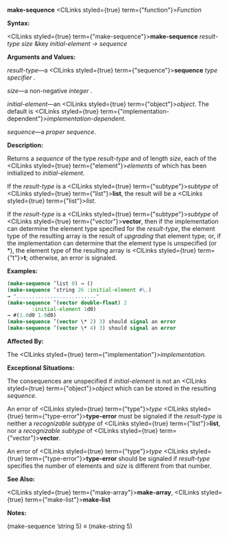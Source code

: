 **make-sequence** <ClLinks styled={true} term={"function"}><i>Function</i></ClLinks> 



**Syntax:** 



<ClLinks styled={true} term={"make-sequence"}><b>make-sequence</b></ClLinks> *result-type size* &amp;key *initial-element → sequence* 



**Arguments and Values:** 



*result-type*—a <ClLinks styled={true} term={"sequence"}><b>sequence</b></ClLinks> *type specifier* . 



*size*—a non-negative *integer* . 



*initial-element*—an <ClLinks styled={true} term={"object"}><i>object</i></ClLinks>. The default is <ClLinks styled={true} term={"implementation-dependent"}><i>implementation-dependent</i></ClLinks>. 



*sequence*—a *proper sequence*. 



**Description:** 



Returns a *sequence* of the type *result-type* and of length *size*, each of the <ClLinks styled={true} term={"element"}><i>elements</i></ClLinks> of which has been initialized to *initial-element*. 



If the *result-type* is a <ClLinks styled={true} term={"subtype"}><i>subtype</i></ClLinks> of <ClLinks styled={true} term={"list"}><b>list</b></ClLinks>, the result will be a <ClLinks styled={true} term={"list"}><i>list</i></ClLinks>. 



If the *result-type* is a <ClLinks styled={true} term={"subtype"}><i>subtype</i></ClLinks> of <ClLinks styled={true} term={"vector"}><b>vector</b></ClLinks>, then if the implementation can determine the element type specified for the *result-type*, the element type of the resulting array is the result of *upgrading* that element type; or, if the implementation can determine that the element type is unspecified (or \*), the element type of the resulting array is <ClLinks styled={true} term={"t"}><b>t</b></ClLinks>; otherwise, an error is signaled. 



**Examples:**
```lisp
(make-sequence ’list 0) → () 
(make-sequence ’string 26 :initial-element #\.) 
→ ".........................." 
(make-sequence ’(vector double-float) 2 
		:initial-element 1d0) 
→ #(1.0d0 1.0d0) 
(make-sequence ’(vector \* 2) 3) should signal an error 
(make-sequence ’(vector \* 4) 3) should signal an error 
```
**Affected By:** 



The <ClLinks styled={true} term={"implementation"}><i>implementation</i></ClLinks>. 



**Exceptional Situations:** 



The consequences are unspecified if *initial-element* is not an <ClLinks styled={true} term={"object"}><i>object</i></ClLinks> which can be stored in the resulting *sequence*. 







 



 



An error of <ClLinks styled={true} term={"type"}><i>type</i></ClLinks> <ClLinks styled={true} term={"type-error"}><b>type-error</b></ClLinks> must be signaled if the *result-type* is neither a *recognizable subtype* of <ClLinks styled={true} term={"list"}><b>list</b></ClLinks>, nor a *recognizable subtype* of <ClLinks styled={true} term={"vector"}><b>vector</b></ClLinks>. 



An error of <ClLinks styled={true} term={"type"}><i>type</i></ClLinks> <ClLinks styled={true} term={"type-error"}><b>type-error</b></ClLinks> should be signaled if *result-type* specifies the number of elements and *size* is different from that number. 



**See Also:** 



<ClLinks styled={true} term={"make-array"}><b>make-array</b></ClLinks>, <ClLinks styled={true} term={"make-list"}><b>make-list</b></ClLinks> 



**Notes:** 



(make-sequence ’string 5) *≡* (make-string 5) 



